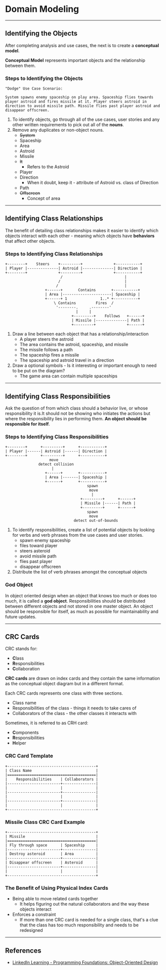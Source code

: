 # Domain Modeling

---

## Identifying the Objects

After completing analysis and use cases, the next is to create a **conceptual model**.

**Conceptual Model** represents important objects and the relationship between them.

### Steps to Identifying the Objects

```text
"Dodge" Use Case Scenario:

System spawns enemy spaceship on play area. Spaceship flies towards player astroid and fires missile at it. Player steers astroid in direction to avoid missile path. Missile flies past player astroid and disappear offscreen.
```

1. To identify objects, go through all of the use cases, user stories and any other written requirements to pick out all of the **nouns**.
2. Remove any duplicates or non-object nouns.
    * ~~System~~
    * Spaceship
    * Area
    * Astroid
    * Missile
    * ~~It~~
        * Refers to the Astroid
    * Player
    * Direction
        * When it doubt, keep it - attribute of Astroid vs. class of Direction
    * Path
    * ~~Offscreen~~
        * Concept of area

---

## Identifying Class Relationships

The benefit of detailing class relationships makes it easier to identify which objects interact with each other - meaning which objects have **behaviors** that affect other objects.

### Steps to Identifying Class Relationships

```text
+--------+    Steers    +---------+              +-----------+
| Player |--------------| Astroid |--------------| Direction |
+--------+              +---------+              +-----------+
                         /                            |
                        /                             |
                       /                              |
                  +------+       Contains       +-----------+
                  | Area |----------------------| Spaceship |
                  +------+ 1               1..* +-----------+
                      \ Contains         Fires  /
                       '--------.     .--------'
                                |     |
                              +---------+    Follows   +------+
                              | Missile |--------------| Path |
                              +---------+              +------+
```

1. Draw a line between each object that has a relationship/interaction
    * A player steers the astroid
    * The area contains the astroid, spaceship, and missile
    * The missile follows a path
    * The spaceship fires a missile
    * The spaceship and astroid travel in a direction
2. Draw a optional symbols - Is it interesting or important enough to need to be put on the diagram?
    * The game area can contain multiple spaceships

---

## Identifying Class Responsibilities

Ask the question of from which class should a behavior live, or whose responsibility it is.It should not be showing who initiates the actions but where the responsibility lies in performing them. **An object should be responsible for itself**.

### Steps to Identifying Class Responsibilities

```text
+--------+      +---------+      +-----------+
| Player |------| Astroid |------| Direction |
+--------+      +---------+      +-----------+
                    move
               detect collision
                     |
                  +------+       +-----------+
                  | Area |-------| Spaceship |
                  +------+       +-----------+
                                     spawn
                                      move
                                       |
                                  +---------+      +------+
                                  | Missile |------| Path |
                                  +---------+      +------+
                                     spawn
                                      move
                               detect out-of-bounds
```

1. To identify responsibilities, create a list of potential objects by looking for verbs and verb phrases from the use cases and user stories.
    * spawn enemy spaceship
    * files toward player
    * steers asteroid
    * avoid missile path
    * flies past player
    * disappear offscreen
2. Distribute the list of verb phrases amongst the conceptual objects

### God Object

In object oriented design when an object that knows too much or does too much, it is called a **god object**. Responsibilities should be distributed between different objects and not stored in one master object. An object should be responsible for itself, as much as possible for maintainability and future updates.

---

## CRC Cards

CRC stands for:

* **C**lass
* **R**esponsibilities
* **C**ollaboration

**CRC cards** are drawn on index cards and they contain the same information as the conceptual object diagram but in a different format.

Each CRC cards represents one class with three sections.

* Class name
* Responsibilities of the class - things it needs to take cares of
* Collaborators of the class - the other classes it interacts with

Sometimes, it is  referred to as CRH card:

* **C**omponents
* **R**esponsibilities
* **H**elper

### CRC Card Template

```text
+----------------------------------------+
| Class Name                             |
|========================================|
|    Responsibilities    | Collaborators |
|------------------------+---------------|
|                        |               |
|------------------------+---------------|
|                        |               |
|------------------------+---------------|
|                        |               |
+----------------------------------------+
```

### Missile Class CRC Card Example

```text
+----------------------------------------+
| Missile                                |
|========================================|
| Fly through space      | Spaceship     |
|------------------------+---------------|
| Destroy asteroid       | Area          |
|------------------------+---------------|
| Disappear offscreen    | Asteroid      |
|------------------------+---------------|
|                        |               |
+----------------------------------------+
```

### The Benefit of Using Physical Index Cards

* Being able to move related cards together
  * It helps figuring out the natural collaborators and the way these objects interact
* Enforces a constraint
  * If more than one CRC card is needed for a single class, that's a clue that the class has too much responsibility and needs to be redesigned

---

## References

* [LinkedIn Learning - Programming Foundations: Object-Oriented Design](https://www.linkedin.com/learning/programming-foundations-object-oriented-design-3/object-oriented-thinking)

